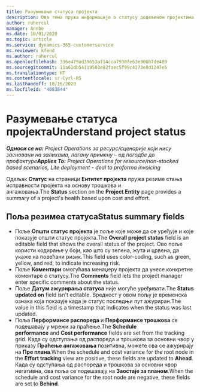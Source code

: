 ```yaml
---
title: Разумевање статуса пројекта
description: Ова тема пружа информације о статусу додељеном пројектима у услузи Dynamics 365 Project Operations.
author: ruhercul
manager: Annbe
ms.date: 10/01/2020
ms.topic: article
ms.service: dynamics-365-customerservice
ms.reviewer: kfend
ms.author: ruhercul
ms.openlocfilehash: 336e479ad39653af14cca7930fe63e906b7de489
ms.sourcegitcommit: 11a61db54119503e82faec5f99c4273e8d1247e5
ms.translationtype: HT
ms.contentlocale: sr-Cyrl-RS
ms.lasthandoff: 10/16/2020
ms.locfileid: "4083844"
---
```

# <a name="understand-project-status"></a><span data-ttu-id="5a515-103">Разумевање статуса пројекта</span><span class="sxs-lookup"><span data-stu-id="5a515-103">Understand project status</span></span>

<span data-ttu-id="5a515-104">_**Односи се на:** Project Operations за ресурс/сценарије који нису засновани на залихама, лагану примену – од погодбе до профактуре_</span><span class="sxs-lookup"><span data-stu-id="5a515-104">_**Applies To:** Project Operations for resource/non-stocked based scenarios, Lite deployment - deal to proforma invoicing_</span></span>


<span data-ttu-id="5a515-105">Одељак **Статус** на страници **Ентитет пројекта** пружа резиме стања исправности пројекта на основу трошкова и ангажовања.</span><span class="sxs-lookup"><span data-stu-id="5a515-105">The **Status** section on the **Project Entity** page provides a summary of a project's health based upon cost and effort.</span></span>


## <a name="status-summary-fields"></a><span data-ttu-id="5a515-106">Поља резимеа статуса</span><span class="sxs-lookup"><span data-stu-id="5a515-106">Status summary fields</span></span>

- <span data-ttu-id="5a515-107">Поље **Општи статус пројекта** је поље које може да се уређује и које показује општи статус пројекта.</span><span class="sxs-lookup"><span data-stu-id="5a515-107">The **Overall project status** field is an editable field that shows the overall status of the project.</span></span> <span data-ttu-id="5a515-108">Ово поље користи кодирање у боји, као што су зелена, жута и црвена, да укаже на повећани ризик.</span><span class="sxs-lookup"><span data-stu-id="5a515-108">This field uses color-coding, such as green, yellow, and red, to indicate increasing risk.</span></span> 
- <span data-ttu-id="5a515-109">Поље **Коментари** омогућава менаџеру пројекта да унесе конкретне коментаре о статусу.</span><span class="sxs-lookup"><span data-stu-id="5a515-109">The **Comments** field lets the project manager enter specific comments about the status.</span></span> 
- <span data-ttu-id="5a515-110">Поље **Датум ажурирања статуса** није могуће уређивати.</span><span class="sxs-lookup"><span data-stu-id="5a515-110">The **Status updated on** field isn't editable.</span></span> <span data-ttu-id="5a515-111">Вредност у овом пољу је временска ознака која показује када је статус последњи пут ажуриран.</span><span class="sxs-lookup"><span data-stu-id="5a515-111">The value in this field is a timestamp that indicates when the status was last updated.</span></span>
- <span data-ttu-id="5a515-112">Поља **Перформансе распореда** и **Перформансе трошкова** се подешавају у мрежи за праћење.</span><span class="sxs-lookup"><span data-stu-id="5a515-112">The **Schedule performance** and **Cost performance** fields are set from the tracking grid.</span></span> <span data-ttu-id="5a515-113">Када су одступања од распореда и трошкова за основни чвор у приказу **Праћење ангажовања** позитивна, можете ова се ажурирају на **Пре плана**.</span><span class="sxs-lookup"><span data-stu-id="5a515-113">When the schedule and cost variance for the root node in the **Effort tracking** view are positive, these fields are updated to **Ahead**.</span></span> <span data-ttu-id="5a515-114">Када су одступања од распореда и трошкова за основни чвор негативна, ова поља се подешавају на **Заостаје за планом**.</span><span class="sxs-lookup"><span data-stu-id="5a515-114">When the schedule and cost variance for the root node are negative, these fields are set to **Behind**.</span></span>
